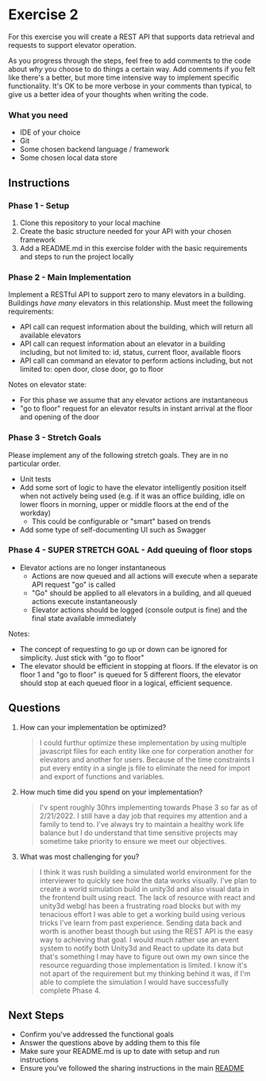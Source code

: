 # Exercise 2 #

For this exercise you will create a REST API that supports data retrieval and requests to support elevator operation.

As you progress through the steps, feel free to add comments to the code about *why* you choose to do things a certain way. Add comments if you felt like there's a better, but more time intensive way to implement specific functionality. It's OK to be more verbose in your comments than typical, to give us a better idea of your thoughts when writing the code.

### What you need ###

* IDE of your choice
* Git
* Some chosen backend language / framework
* Some chosen local data store

## Instructions ##

### Phase 1 - Setup ###

 1. Clone this repository to your local machine
 1. Create the basic structure needed for your API with your chosen framework
 1. Add a README.md in this exercise folder with the basic requirements and steps to run the project locally

### Phase 2 - Main Implementation ###

Implement a RESTful API to support zero to many elevators in a building. Buildings *have many* elevators in this relationship. Must meet the following requirements:

 * API call can request information about the building, which will return all available elevators
 * API call can request information about an elevator in a building including, but not limited to: id, status, current floor, available floors
 * API call can command an elevator to perform actions including, but not limited to: open door, close door, go to floor

 Notes on elevator state:
 - For this phase we assume that any elevator actions are instantaneous
 - "go to floor" request for an elevator results in instant arrival at the floor and opening of the door

### Phase 3 - Stretch Goals ###

Please implement any of the following stretch goals. They are in no particular order.

 * Unit tests
 * Add some sort of logic to have the elevator intelligently position itself when not actively being used (e.g. if it was an office building, idle on lower floors in morning, upper or middle floors at the end of the workday)
 	* This could be configurable or "smart" based on trends
 * Add some type of self-documenting UI such as Swagger

### Phase 4 - SUPER STRETCH GOAL - Add queuing of floor stops ###

* Elevator actions are no longer instantaneous
	* Actions are now queued and all actions will execute when a separate API request "go" is called
	* "Go" should be applied to all elevators in a building, and all queued actions execute instantaneously
	* Elevator actions should be logged (console output is fine) and the final state available immediately

Notes:
- The concept of requesting to go up or down can be ignored for simplicity. Just stick with "go to floor"
- The elevator should be efficient in stopping at floors. If the elevator is on floor 1 and "go to floor" is queued for 5 different floors, the elevator should stop at each queued floor in a logical, efficient sequence.

## Questions ##

 1. How can your implementation be optimized?
    >I could furthur optimize these implementation by using multiple javascript files for each entity like one for corperation another for elevators and another for users. Because of the time constraints I put every entity in a single js file to eliminate the need for import and export of functions and variables.
 2. How much time did you spend on your implementation?
	>I'v spent roughly 30hrs implementing towards Phase 3 so far as of 2/21/2022. I still have a day job that requires my attention and a family to tend to. I've always try to maintain a healthy work life balance but I do understand that time sensitive projects may sometime take priority to ensure we meet our objectives.
 3. What was most challenging for you?
	>I think it was rush building a simulated world environment for the interviewer to quickly see how the data works visually. I've plan to create a world simulation build in unity3d and also visual data in the frontend built using react. The lack of resource with react and unity3d webgl has been a frustrating road blocks but with my tenacious effort I was able to get a working build using verious tricks I've learn from past experience. Sending data back and worth is another beast though but using the REST API is the easy way to achieving that goal. I would much rather use an event system to notify both Unity3d and React to update its data but that's something I may have to figure out own my own since the resource reguarding those implementation is limited. I know it's not apart of the requirement but my thinking behind it was, if I'm able to complete the simulation I would have successfully complete Phase 4.

## Next Steps ##

* Confirm you've addressed the functional goals
* Answer the questions above by adding them to this file
* Make sure your README.md is up to date with setup and run instructions
* Ensure you've followed the sharing instructions in the main [README](../README.md)
